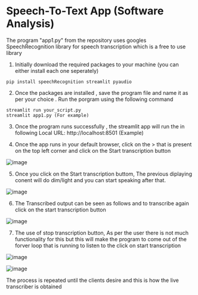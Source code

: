 # Speech-To-Text App (Software Analysis)

The program "app1.py" from the repository uses googles SpeechRecognition library for speech transcription which is a free to use library

1. Initially download the required packages to your machine (you can either install each one seperately)
```
pip install speechRecognition streamlit pyaudio
```

2. Once the packages are installed , save the program file and name it as per your choice . Run the porgram using the following command
```
streamlit run your_script.py
streamlit app1.py (For example)
```

3. Once the program runs successfully , the streamlit app will run the in following 
Local URL: http://localhost:8501 (Example)

4. Once the app runs in your default browser, click on the > that is present on the top left corner and click on the  Start transcription button

![image](https://github.com/sumanthreddyy/SpeechToText-assignment/assets/85357787/1687a51c-5312-4365-9278-1f1762c92c48)

5. Once you click on the Start transcription buttom, The previous diplaying conent will do dim/light and you can start speaking after that.

![image](https://github.com/sumanthreddyy/SpeechToText-assignment/assets/85357787/4ae97dc8-c4be-4a32-8738-50e875431433)

6. The Transcribed output can be seen as follows and to transcribe again click on the start transcription button

![image](https://github.com/sumanthreddyy/SpeechToText-assignment/assets/85357787/ab6cd7ac-2be7-4df9-9497-58600c2e12f3)

7. The use of stop transcription button, As per the user there is not much functionality for this but this will make the program to come out of the forver loop that is running to listen to the click on start transcription

![image](https://github.com/sumanthreddyy/SpeechToText-assignment/assets/85357787/c2d61b80-dcae-46d8-b8ff-f9a98d04a395)

![image](https://github.com/sumanthreddyy/SpeechToText-assignment/assets/85357787/b06e7dc3-1285-4579-8ebf-dc9a9e9e8d4c)

The process is repeated until the clients desire and this is how the live transcriber is obtained
